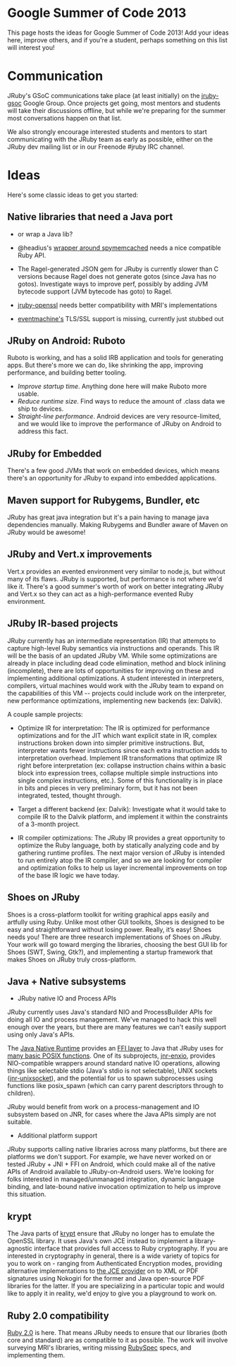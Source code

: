 Google Summer of Code 2013
=========================

This page hosts the ideas for Google Summer of Code 2013! Add your ideas here, improve others, and if you're a student, perhaps something on this list will interest you!

Communication
=============

JRuby's GSoC communications take place (at least initially) on the [jruby-gsoc](https://groups.google.com/forum/#!forum/jruby-gsoc) Google Group. Once projects get going, most mentors and students will take their discussions offline, but while we're preparing for the summer most conversations happen on that list.

We also strongly encourage interested students and mentors to start communicating with the JRuby team as early as possible, either on the JRuby dev mailing list or in our Freenode #jruby IRC channel.

Ideas
=====

Here's some classic ideas to get you started:

## Native libraries that need a Java port 

* or wrap a Java lib?

* @headius's [wrapper around spymemcached](https://github.com/headius/jruby-spymemcached) needs a nice compatible Ruby API.

* The Ragel-generated JSON gem for JRuby is currently slower than C versions because Ragel does not generate gotos (since Java has no gotos). Investigate ways to improve perf, possibly by adding JVM bytecode support (JVM bytecode has goto) to Ragel.

* [jruby-openssl](https://github.com/jruby/jruby-ossl) needs better compatibility with MRI's implementations

* [eventmachine's](https://github.com/eventmachine/eventmachine) TLS/SSL support is missing, currently just stubbed out

## JRuby on Android: Ruboto

Ruboto is working, and has a solid IRB application and tools for generating apps. But there's more we can do, like shrinking the app, improving performance, and building better tooling.

* *Improve startup time*.  Anything done here will make Ruboto more usable.
* *Reduce runtime size*. Find ways to reduce the amount of .class data we ship to devices.
* *Straight-line performance*. Android devices are very resource-limited, and we would like to improve the performance of JRuby on Android to address this fact.

## JRuby for Embedded

There's a few good JVMs that work on embedded devices, which means there's an opportunity for JRuby to expand into embedded applications.

## Maven support for Rubygems, Bundler, etc

JRuby has great java integration but it's a pain having to manage java dependencies manually. Making Rubygems and Bundler aware of Maven on JRuby would be awesome!

## JRuby and Vert.x improvements

Vert.x provides an evented environment very similar to node.js, but without many of its flaws. JRuby is supported, but performance is not where we'd like it. There's a good summer's worth of work on better integrating JRuby and Vert.x so they can act as a high-performance evented Ruby environment.

## JRuby IR-based projects

JRuby currently has an intermediate representation (IR) that attempts to capture high-level Ruby semantics via instructions and operands.  This IR will be the basis of an updated JRuby VM.  While some optimizations are already in place including dead code elimination, method and block inlining (incomplete), there are lots of opportunities for improving on these and implementing additional optimizations.  A student interested in interpreters, compilers, virtual machines would work with the JRuby team to expand on the capabilities of this VM -- projects could include work on the interpreter, new performance optimizations, implementing new backends (ex: Dalvik).

A couple sample projects:

* Optimize IR for interpretation: The IR is optimized for performance optimizations and for the JIT which want explicit state in IR, complex instructions broken down into simpler primitive instructions.  But, interpreter wants fewer instructions since each extra instruction adds to interpretation overhead. Implement IR transformations that optimize IR right before interpretation (ex: collapse instruction chains within a basic block into expression trees, collapse multiple simple instructions into single complex instructions, etc.).  Some of this functionality is in place in bits and pieces in very preliminary form, but it has not been integrated, tested, thought through.

* Target a different backend (ex: Dalvik): Investigate what it would take to compile IR to the Dalvik platform, and implement it within the constraints of a 3-month project.

* IR compiler optimizations: The JRuby IR provides a great opportunity to optimize the Ruby language, both by statically analyzing code and by gathering runtime profiles. The next major version of JRuby is intended to run entirely atop the IR compiler, and so we are looking for compiler and optimization folks to help us layer incremental improvements on top of the base IR logic we have today.

## Shoes on JRuby

Shoes is a cross-platform toolkit for writing graphical apps easily and artfully using Ruby.
Unlike most other GUI toolkits, Shoes is designed to be easy and straightforward without losing power. Really, it’s easy!
Shoes needs you!  There are three research implementations of Shoes on JRuby.  Your work will go toward merging the libraries, choosing the best GUI lib for Shoes (SWT, Swing, Gtk?), and implementing a startup framework that makes Shoes on JRuby truly cross-platform.

## Java + Native subsystems

* JRuby native IO and Process APIs

JRuby currently uses Java's standard NIO and ProcessBuilder APIs for doing all IO and process management. We've managed to hack this well enough over the years, but there are many features we can't easily support using only Java's APIs.

The [Java Native Runtime](https://github.com/jnr) provides an [FFI layer](https://github.com/jnr/jnr-ffi) to Java that JRuby uses for [many basic POSIX functions](https://github.com/jnr/jnr-posix). One of its subprojects, [jnr-enxio](https://github.com/jnr/jnr-enxio), provides NIO-compatible wrappers around standard native IO operations, allowing things like selectable stdio (Java's stdio is not selectable), UNIX sockets ([jnr-unixsocket](https://github.com/jnr/jnr-posix)), and the potential for us to spawn subprocesses using functions like posix_spawn (which can carry parent descriptors through to children).

JRuby would benefit from work on a process-management and IO subsystem based on JNR, for cases where the Java APIs simply are not suitable.

* Additional platform support

JRuby supports calling native libraries across many platforms, but there are platforms we don't support. For example, we have never worked on or tested JRuby + JNI + FFI on Android, which could make all of the native APIs of Android available to JRuby-on-Android users. We're looking for folks interested in managed/unmanaged integration, dynamic language binding, and late-bound native invocation optimization to help us improve this situation.

## krypt

The Java parts of [krypt](https://github.com/emboss/krypt) ensure that JRuby no longer has to emulate the OpenSSL library. It uses Java's own JCE instead to implement a library-agnostic interface that provides full access to Ruby cryptography. If you are interested in cryptography in general, there is a wide variety of topics for you to work on - ranging from Authenticated Encryption modes, providing alternative implementations to [the JCE provider](https://github.com/emboss/krypt-provider-jce) on to XML or PDF signatures using Nokogiri for the former and Java open-source PDF libraries for the latter. If you are specializing in a particular topic and would like to apply it in reality, we'd enjoy to give you a playground to work on.

## Ruby 2.0 compatibility

[Ruby 2.0](http://www.ruby-lang.org/en/news/2013/02/24/ruby-2-0-0-p0-is-released/) is here.
That means JRuby needs to ensure that our libraries (both core and standard) are as compatible to it as possible.
The work will involve surveying MRI's libraries, writing missing [RubySpec](http://rubyspec.org/) specs, and implementing them.